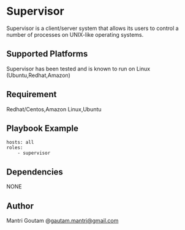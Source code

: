 
Supervisor
===================================================================
Supervisor is a client/server system that allows its users to control a number of processes on UNIX-like operating systems.


Supported Platforms
-------------------------------------------------------------------

Supervisor has been tested and is known to run on Linux (Ubuntu,Redhat,Amazon) 

Requirement
-----------
Redhat/Centos,Amazon Linux,Ubuntu


Playbook Example
---------------
```
hosts: all
roles:
    - supervisor
```

  
Dependencies
------------
 NONE
 
Author
-----
Mantri Goutam @gautam.mantri@gmail.com